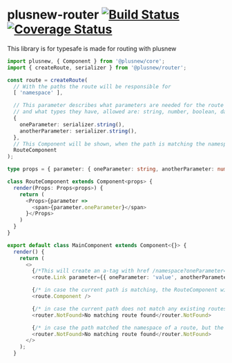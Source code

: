 # plusnew-router [![Build Status](https://api.travis-ci.org/plusnew/router.svg?branch=master)](https://travis-ci.org/plusnew/router) [![Coverage Status](https://coveralls.io/repos/github/plusnew/router/badge.svg?branch=master)](https://coveralls.io/github/plusnew/router)

This library is for typesafe is made for routing with plusnew

```ts
import plusnew, { Component } from '@plusnew/core';
import { createRoute, serializer } from '@plusnew/router';

const route = createRoute(
  // With the paths the route will be responsible for
  [ 'namespace' ],

  // This parameter describes what parameters are needed for the route
  // and what types they have, allowed are: string, number, boolean, date
  {
    oneParameter: serializer.string(),
    anotherParameter: serializer.string(),
  },
  // This Component will be shown, when the path is matching the namespace and the parameters
  RouteComponent
);

type props = { parameter: { oneParameter: string, anotherParameter: number } };

class RouteComponent extends Component<props> {
  render(Props: Props<props>) {
    return (
      <Props>{parameter =>
        <span>{parameter.oneParameter}</span>
      }</Props>
    )
  }
}

export default class MainComponent extends Component<{}> {
  render() {
    return (
      <>
        {/*This will create an a-tag with href /namespace?oneParameter=value&anotherParameter=2 */}
        <route.Link parameter={{ oneParameter: 'value', anotherParameter: 2 }}>LinkText</route.Link>

        {/* in case the current path is matching, the RouteComponent with the span will be displayed here*/}
        <route.Component />

        {/* in case the current path does not match any existing routes, the children of NotFound will be displayed */}
        <router.NotFound>No matching route found</router.NotFound>

        {/* in case the path matched the namespace of a route, but the parameters were not correct the children of Invalid will be display */}
        <router.NotFound>No matching route found</router.NotFound>
      </>
    );
  }
```
